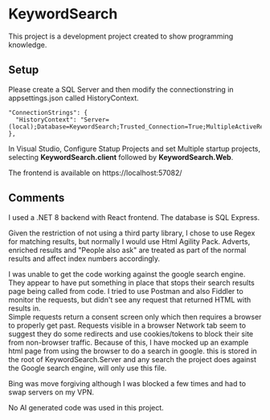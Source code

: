 # KeywordSearch

This project is a development project created to show programming knowledge.

## Setup
Please create a SQL Server and then modify the connectionstring in appsettings.json called HistoryContext. 
```
"ConnectionStrings": {
  "HistoryContext": "Server=(local);Database=KeywordSearch;Trusted_Connection=True;MultipleActiveResultSets=true;TrustServerCertificate=True"
},
```
In Visual Studio, Configure Statup Projects and set Multiple startup projects, selecting **KeywordSearch.client** followed by **KeywordSearch.Web**.


The frontend is available on https://localhost:57082/

## Comments
I used a .NET 8 backend with React frontend.  The database is SQL Express.

Given the restriction of not using a third party library, I chose to use Regex for matching results, but normally I would use Html Agility Pack.
Adverts, enriched results and "People also ask" are treated as part of the normal results and affect index numbers accordingly.    

I was unable to get the code working against the google search engine.  They appear to have put something in place that stops their search results page being called from code.  I tried to use Postman and also Fiddler to monitor the requests, but didn't see any request that returned HTML with results in.  
Simple requests return a consent screen only which then requires a browser to properly get past.  Requests visible in a browser Network tab seem to suggest they do some redirects and use cookies/tokens to block their site from non-browser traffic.
Because of this, I have mocked up an example html page from using the browser to do a search in google.  this is stored in the root of KeywordSearch.Server and any search the project does against the Google search engine, will only use this file.  

Bing was move forgiving although I was blocked a few times and had to swap servers on my VPN.   

No AI generated code was used in this project.